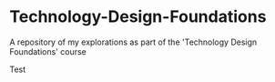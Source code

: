 # Technology-Design-Foundations
A repository of my explorations as part of the 'Technology Design Foundations' course

Test 
